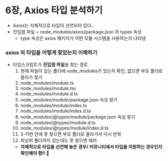 # 6장, Axios 타입 분석하기

- Axios는 자체적으로 타입이 선언되어 있다..
- 진입점 파일 = node_modules/axios/package.json 의 types 속성
  - type 속성은 axios 패키지가 어떤 모듈 시스템을 사용하는지 나타냄

### axios 의 타입을 어떻게 찾았는지 이해하기

- 타입스크립트가 **진입점 파일**을 찾는 경로
  1. 현재 파일이 있는 폴더에 node_modules가 있는지 확인, 없으면 부모 폴더로 올라가 찾기
  2. node_modules/module.ts
  3. node_modules/module.tsx
  4. node_modules/module.d.ts
  5. node_modules/module/package.json 속성 찾기
  6. node_modules/module/index.ts
  7. node_modules/module/index.d.ts
  8. node_modules/@types/module/package.json 속성 찾기
  9. node_modules/@types/module.d.ts
  10. node_modules/@types/module/index.d.ts
  11. 2-11번 안에 못 찾으면 부모 폴더로 올라가서 다시 반복
  12. 최상위 폴더까지 갔는데도 못 찾으면 에러
  - **자체적으로 타입을 선언해 놓은 경우/ 커뮤니티에서 타입을 지원하는 경우인지 확인해야 함‼ 🧐**
